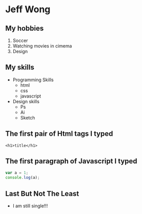 # Jeff Wong

## My hobbies
1. Soccer
2. Watching movies in cimema
3. Design

## My skills
- Programming Skills
  * html
  * css
  * javascript
- Design skills
  * Ps
  * Ai
  * Sketch

## The first pair of Html tags I typed
`<h1>title</h1>`

## The first paragraph of Javascript I typed
```javascript
var a = 1;
console.log(a);
```
## Last But Not The Least
* I am still single!!!
